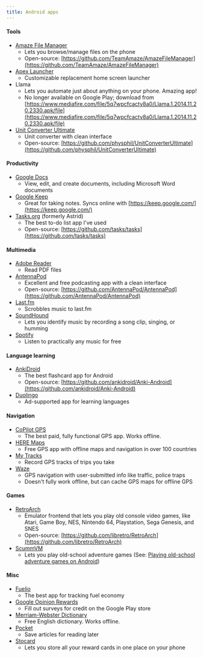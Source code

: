 ```yaml
---
title: Android apps
---
```


#### Tools

- [Amaze File Manager](https://play.google.com/store/apps/details?id=com.amaze.filemanager)
  - Lets you browse/manage files on the phone
  - Open-source: [https://github.com/TeamAmaze/AmazeFileManager](https://github.com/TeamAmaze/AmazeFileManager)
- [Apex Launcher](https://play.google.com/store/apps/details?id=com.anddoes.launcher)
  - Customizable replacement home screen launcher
- Llama
  - Lets you automate just about anything on your phone. Amazing app\!
  - No longer available on Google Play; download from [https://www.mediafire.com/file/5q7wpcfcacty8a0/Llama.1.2014.11.20.2330.apk/file](https://www.mediafire.com/file/5q7wpcfcacty8a0/Llama.1.2014.11.20.2330.apk/file)
- [Unit Converter Ultimate](https://play.google.com/store/apps/details?id=com.physphil.android.unitconverterultimate)
  - Unit converter with clean interface
  - Open-source: [https://github.com/physphil/UnitConverterUltimate](https://github.com/physphil/UnitConverterUltimate)

#### Productivity

- [Google Docs](https://play.google.com/store/apps/details?id=com.google.android.apps.docs.editors.docs)
  - View, edit, and create documents, including Microsoft Word documents
- [Google Keep](https://play.google.com/store/apps/details?id=com.google.android.keep)
  - Great for taking notes. Syncs online with [https://keep.google.com/](https://keep.google.com/)
- [Tasks.org](https://play.google.com/store/apps/details?id=org.tasks) (formerly Astrid)
  - The best to-do list app I've used
  - Open-source: [https://github.com/tasks/tasks](https://github.com/tasks/tasks)

#### Multimedia

- [Adobe Reader](https://play.google.com/store/apps/details?id=com.adobe.reader)
  - Read PDF files
- [AntennaPod](https://play.google.com/store/apps/details?id=de.danoeh.antennapod)
  - Excellent and free podcasting app with a clean interface
  - Open-source: [https://github.com/AntennaPod/AntennaPod](https://github.com/AntennaPod/AntennaPod)
- [Last.fm](https://play.google.com/store/apps/details?id=fm.last.android)
  - Scrobbles music to last.fm
- [SoundHound](https://play.google.com/store/apps/details?id=com.melodis.midomiMusicIdentifier.freemium)
  - Lets you identify music by recording a song clip, singing, or humming
- [Spotify](https://play.google.com/store/apps/details?id=com.spotify.mobile.android.ui)
  - Listen to practically any music for free

#### Language learning

- [AnkiDroid](https://play.google.com/store/apps/details?id=com.ichi2.anki)
  - The best flashcard app for Android
  - Open-source: [https://github.com/ankidroid/Anki-Android](https://github.com/ankidroid/Anki-Android)
- [Duolingo](https://play.google.com/store/apps/details?id=com.duolingo)
  - Ad-supported app for learning languages

#### Navigation

- [CoPilot GPS](https://play.google.com/store/apps/details?id=com.alk.copilot.mapviewer)
  - The best paid, fully functional GPS app. Works offline.
- [HERE Maps](https://play.google.com/store/apps/details?id=com.here.app.maps)
  - Free GPS app with offline maps and navigation in over 100 countries
- [My Tracks](https://play.google.com/store/apps/details?id=com.google.android.maps.mytracks)
  - Record GPS tracks of trips you take
- [Waze](https://play.google.com/store/apps/details?id=com.waze)
  - GPS navigation with user-submitted info like traffic, police traps
  - Doesn't fully work offline, but can cache GPS maps for offline GPS

#### Games

- [RetroArch](https://play.google.com/store/apps/details?id=com.retroarch)
  - Emulator frontend that lets you play old console video games, like Atari, Game Boy, NES, Nintendo 64, Playstation, Sega Genesis, and SNES
  - Open-source: [https://github.com/libretro/RetroArch](https://github.com/libretro/RetroArch)
- [ScummVM](https://play.google.com/store/apps/details?id=org.scummvm.scummvm)
  - Lets you play old-school adventure games (See: [Playing old-school adventure games on Android](http://laviefrugale.blogspot.com/2012/02/playing-old-school-adventure-games-on.html))

#### Misc

- [Fuelio](https://play.google.com/store/apps/details?id=com.kajda.fuelio)
  - The best app for tracking fuel economy
- [Google Opinion Rewards](https://play.google.com/store/apps/details?id=com.google.android.apps.paidtasks)
  - Fill out surveys for credit on the Google Play store
- [Merriam-Webster Dictionary](https://play.google.com/store/apps/details?id=com.merriamwebster)
  - Free English dictionary. Works offline.
- [Pocket](https://play.google.com/store/apps/details?id=com.ideashower.readitlater.pro)
  - Save articles for reading later
- [Stocard](https://play.google.com/store/apps/details?id=de.stocard.stocard)
  - Lets you store all your reward cards in one place on your phone

